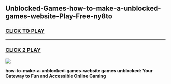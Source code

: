 
## Unblocked-Games-how-to-make-a-unblocked-games-website-Play-Free-ny8to
<h3>
<a href="https://premium76.site?title=how-to-make-a-unblocked-games-website&ref=18A">CLICK TO PLAY</a></h3>
<hr>

<h3>
<a href="https://premium76.site?title=how-to-make-a-unblocked-games-website&ref=18A">CLICK 2 PLAY</a>
  
</h3>

<a href="https://premium76.site?title=how-to-make-a-unblocked-games-website&ref=18A"><img src="https://clearcache.store/games.png"></a>


**how-to-make-a-unblocked-games-website games unblocked: Your Gateway to Fun and Accessible Online Gaming**
